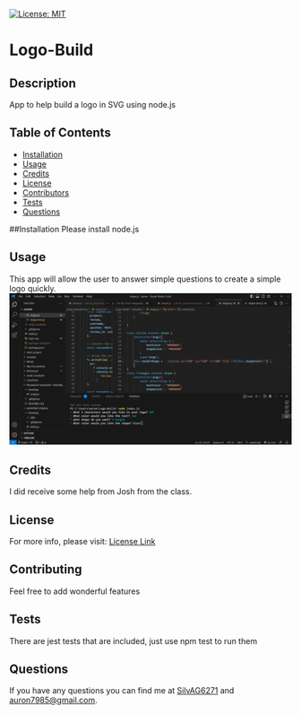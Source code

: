 
  [![License: MIT](https://img.shields.io/badge/License-MIT-yellow.svg)](https://opensource.org/licenses/MIT)

# Logo-Build


## Description
App to help build a logo in SVG using node.js

## Table of Contents
- [Installation](#Installation)
- [Usage](#Usage)
- [Credits](#Credits)
- [License](#License)
- [Contributors](#Contributing)
- [Tests](#Tests)
- [Questions](#Questions)

##Installation
Please install node.js 
  
## Usage 
This app will allow the user to answer simple questions to create a simple logo  quickly.
![picture of terminal questions ](images/ShapeTerminal.png)



## Credits
I did receive some help from Josh from the class.


## License 
For more info, please visit: [License Link](https://opensource.org/licenses/MIT)


## Contributing
Feel free to add wonderful features

## Tests 
There are jest tests that are included, just use npm test to run them

## Questions 
If you have any questions you can find me at [SilvAG6271](https://github.com/SilvAG6271) and <a href="mailto:auron7985@gmail.com">auron7985@gmail.com</a>.
